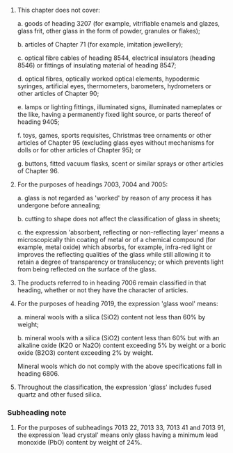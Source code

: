 1. This chapter does not cover:

    a. goods of heading 3207 (for example, vitrifiable enamels and glazes, glass frit, other glass in the form of powder, granules or flakes);
    
    b. articles of Chapter 71 (for example, imitation jewellery);
    
    c. optical fibre cables of heading 8544, electrical insulators (heading 8546) or fittings of insulating material of heading 8547;
    
    d. optical fibres, optically worked optical elements, hypodermic syringes, artificial eyes, thermometers, barometers, hydrometers or other articles of Chapter 90;
    
    e. lamps or lighting fittings, illuminated signs, illuminated nameplates or the like, having a permanently fixed light source, or parts thereof of heading 9405;
    
    f. toys, games, sports requisites, Christmas tree ornaments or other articles of Chapter 95 (excluding glass eyes without mechanisms for dolls or for other articles of Chapter 95); or
    
    g. buttons, fitted vacuum flasks, scent or similar sprays or other articles of Chapter 96.

2. For the purposes of headings 7003, 7004 and 7005:

    a. glass is not regarded as 'worked' by reason of any process it has undergone before annealing;
    
    b. cutting to shape does not affect the classification of glass in sheets;
    
    c. the expression 'absorbent, reflecting or non-reflecting layer' means a microscopically thin coating of metal or of a chemical compound (for example, metal oxide) which absorbs, for example, infra-red light or improves the reflecting qualities of the glass while still allowing it to retain a degree of transparency or translucency; or which prevents light from being reflected on the surface of the glass.

3. The products referred to in heading 7006 remain classified in that heading, whether or not they have the character of articles.

4. For the purposes of heading 7019, the expression 'glass wool' means:

    a. mineral wools with a silica (SiO2) content not less than 60% by weight;
    
    b. mineral wools with a silica (SiO2) content less than 60% but with an alkaline oxide (K2O or Na2O) content exceeding 5% by weight or a boric oxide (B2O3) content exceeding 2% by weight.
    
    Mineral wools which do not comply with the above specifications fall in heading 6806.

5. Throughout the classification, the expression 'glass' includes fused quartz and other fused silica.

### Subheading note

1. For the purposes of subheadings 7013 22, 7013 33, 7013 41 and 7013 91, the expression 'lead crystal' means only glass having a minimum lead monoxide (PbO) content by weight of 24%.
